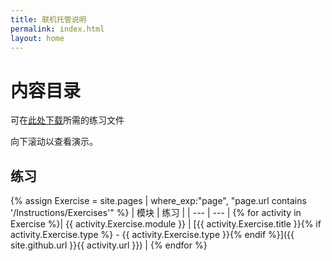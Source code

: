 ```yaml
---
title: 联机托管说明
permalink: index.html
layout: home
---
```


# 内容目录

可在[此处下载](https://github.com/MicrosoftLearning/AZ-700-Designing-and-Implementing-Microsoft-Azure-Networking-Solutions/archive/master.zip)所需的练习文件

向下滚动以查看演示。 

## 练习

{% assign Exercise = site.pages | where_exp:"page", "page.url contains '/Instructions/Exercises'" %}
| 模块 | 练习 |
| --- | --- | 
{% for activity in Exercise  %}| {{ activity.Exercise.module }} | [{{ activity.Exercise.title }}{% if activity.Exercise.type %} - {{ activity.Exercise.type }}{% endif %}]({{ site.github.url }}{{ activity.url }}) |
{% endfor %}

<!-- ## Demonstrations (under construction)

{% assign demos = site.pages | where_exp:"page", "page.url contains '/Instructions/Demos'" %}
| Demonstration |
| --- | 
{% for activity in demos  %}| [{{ activity.demo.title }}]({{ site.github.url }}{{ activity.url }}) |
{% endfor %}
-->


